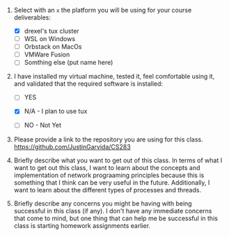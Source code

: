 1. Select with an `x` the platform you will be using for your course deliverables:

    - [x] drexel's tux cluster
    - [ ] WSL on Windows
    - [ ] Orbstack on MacOs
    - [ ] VMWare Fusion
    - [ ] Somthing else (put name here)

2. I have installed my virtual machine, tested it, feel comfortable using it, and validated that the required software is installed:

    - [ ] YES
    - [x] N/A - I plan to use tux
    - [ ] NO - Not Yet


3. Please provide a link to the repository you are using for this class.
	https://github.com/JustinGarvida/CS283

4. Briefly describe what you want to get out of this class.
	In terms of what I want to get out this class, I want to learn about the concepts and implementation of network
	prograaming principles because this is something that I think can be very useful in the future. Additionally, I want
	to learn about the different types of processes and threads.

5. Briefly describe any concerns you might be having with being successful in this class (if any).
	I don't have any immediate concerns that come to mind, but one thing that can help me be successful in this class is
	starting homework assignments earlier.
